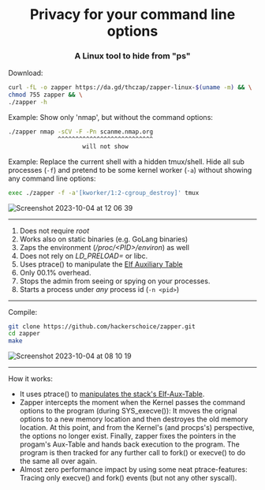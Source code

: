 <H1 align="center">Privacy for your command line options</H2>
<H3 align="center">A Linux tool to hide from "ps"</H2>

Download:
```sh
curl -fL -o zapper https://da.gd/thczap/zapper-linux-$(uname -m) && \
chmod 755 zapper && \
./zapper -h
```

Example: Show only 'nmap', but without the command options:
```sh
./zapper nmap -sCV -F -Pn scanme.nmap.org
              ^^^^^^^^^^^^^^^^^^^^^^^^^^^
                     will not show
```

Example: Replace the current shell with a hidden tmux/shell. Hide all sub processes (`-f`) and pretend to be some kernel worker (`-a`) without showing any command line options:
```sh
exec ./zapper -f -a'[kworker/1:2-cgroup_destroy]' tmux
```

![Screenshot 2023-10-04 at 12 06 39](https://github.com/hackerschoice/zapper/assets/5938498/a3c91951-9866-41be-96e4-7b13454b7885)


---
1. Does not require *root*
2. Works also on static binaries (e.g. GoLang binaries)
3. Zaps the environment (*/proc/&lt;PID&gt;/environ*) as well
1. Does not rely on *LD_PRELOAD=* or libc.
2. Uses ptrace() to manipulate the [Elf Auxiliary Table](https://iq.thc.org/how-does-linux-start-a-process)
5. Only 00.1% overhead.
6. Stops the admin from seeing or spying on your processes.
7. Starts a process under _any_ process id (`-n <pid>`)

---
Compile:
```sh
git clone https://github.com/hackerschoice/zapper.git
cd zapper
make
```

![Screenshot 2023-10-04 at 08 10 19](https://github.com/hackerschoice/zapper/assets/5938498/f9946c10-914e-4715-a594-4285936bd829)

---
How it works:
* It uses ptrace() to [manipulates the stack's Elf-Aux-Table](https://iq.thc.org/how-does-linux-start-a-process).
* Zapper intercepts the moment when the Kernel passes the command options to the program (during SYS_execve()): It moves the orignal options to a new memory location and then destroyes the old memory location. At this point, and from the Kernel's (and procps's) perspective, the options no longer exist. Finally, zapper fixes the pointers in the progam's Aux-Table and hands back execution to the program. The program is then tracked for any further call to fork() or execve() to do the same all over again.
* Almost zero performance impact by using some neat ptrace-features: Tracing only execve() and fork() events (but not any other syscall).


